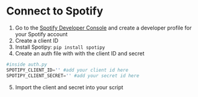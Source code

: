 # Connect to Spotify

1. Go to the [Spotify Developer Console](https://developer.spotify.com/dashboard/applications) and create a developer profile for your Spotify account
2. Create a client ID
3. Install Spotipy: `pip install spotipy`
4. Create an auth file with with the client ID and secret
```python
#inside auth.py
SPOTIPY_CLIENT_ID='' #add your client id here
SPOTIPY_CLIENT_SECRET='' #add your secret id here
```
5. Import the client and secret into your script
